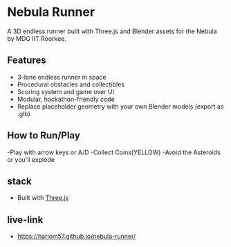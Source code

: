 # Nebula Runner

A 3D endless runner built with Three.js and Blender assets for the Nebula by MDG IIT Roorkee.

## Features

- 3-lane endless runner in space
- Procedural obstacles and collectibles
- Scoring system and game over UI
- Modular, hackathon-friendly code
- Replace placeholder geometry with your own Blender models (export as .glb)

## How to Run/Play

-Play with arrow keys or A/D
-Collect Coins(YELLOW)
-Avoid the Asteroids or you'll explode

## stack
- Built with [Three.js](https://threejs.org/)

## live-link
- https://hariom57.github.io/nebula-runner/